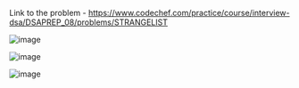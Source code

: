 Link to the problem - https://www.codechef.com/practice/course/interview-dsa/DSAPREP_08/problems/STRANGELIST


![image](https://github.com/Haleshot/Competitive-Programming/assets/57552973/8e76ae9f-7cab-4b0e-92f0-9dc515bb2d86)


![image](https://github.com/Haleshot/Competitive-Programming/assets/57552973/851c6087-8028-4f47-ac18-8bf686424dc9)


![image](https://github.com/Haleshot/Competitive-Programming/assets/57552973/0f5559f0-4956-4a18-855f-180d915da770)
